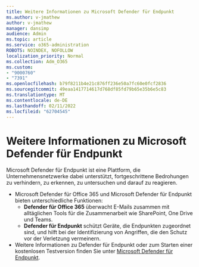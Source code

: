 ```yaml
---
title: Weitere Informationen zu Microsoft Defender für Endpunkt
ms.author: v-jmathew
author: v-jmathew
manager: dansimp
audience: Admin
ms.topic: article
ms.service: o365-administration
ROBOTS: NOINDEX, NOFOLLOW
localization_priority: Normal
ms.collection: Adm_O365
ms.custom:
- "9000760"
- "7391"
ms.openlocfilehash: b79f8211b4e21c876ff236e50a7fc60e0fcf2836
ms.sourcegitcommit: 49eaa1417714617d768df85fd79b65e35b6e5c83
ms.translationtype: MT
ms.contentlocale: de-DE
ms.lasthandoff: 02/11/2022
ms.locfileid: "62704545"
---
```

# <a name="learn-more-about-microsoft-defender-for-endpoint"></a>Weitere Informationen zu Microsoft Defender für Endpunkt

Microsoft Defender für Endpunkt ist eine Plattform, die Unternehmensnetzwerke dabei unterstützt, fortgeschrittene Bedrohungen zu verhindern, zu erkennen, zu untersuchen und darauf zu reagieren.

- Microsoft Defender für Office 365 und Microsoft Defender für Endpunkt bieten unterschiedliche Funktionen:
  - **Defender für Office 365** überwacht E-Mails zusammen mit alltäglichen Tools für die Zusammenarbeit wie SharePoint, One Drive und Teams.
  - **Defender für Endpunkt** schützt Geräte, die Endpunkten zugeordnet sind, und hilft bei der Identifizierung von Angriffen, die den Schutz vor der Verletzung vermeinern.
- Weitere Informationen zu Defender für Endpunkt oder zum Starten einer kostenlosen Testversion finden Sie unter [Microsoft Defender für Endpunkt](https://go.microsoft.com/fwlink/?linkid=2094113).
